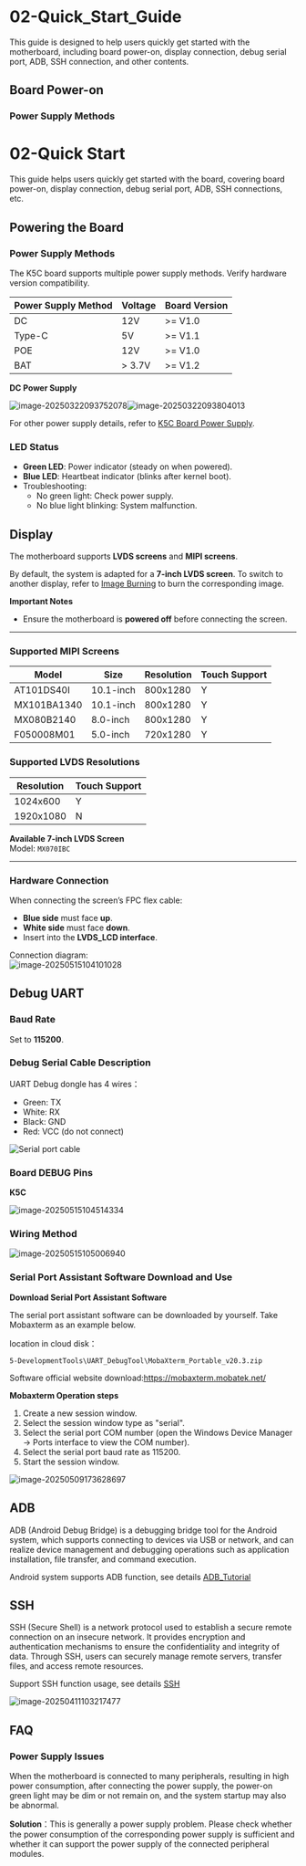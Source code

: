 # 02-Quick_Start_Guide

This guide is designed to help users quickly get started with the motherboard, including board power-on, display connection, debug serial port, ADB, SSH connection, and other contents.



## Board Power-on

### Power Supply Methods

# 02-Quick Start

This guide helps users quickly get started with the board, covering board power-on, display connection, debug serial port, ADB, SSH connections, etc.

## Powering the Board

### Power Supply Methods

The K5C board supports multiple power supply methods. Verify hardware version compatibility.

| Power Supply Method | Voltage | Board Version |
| ------------------- | ------- | ------------- |
| DC                  | 12V     | >= V1.0       |
| Type-C              | 5V      | >= V1.1       |
| POE                 | 12V     | >= V1.0       |
| BAT                 | > 3.7V  | >= V1.2       |

**DC Power Supply**  

![image-20250322093752078](http://tanzhtanzh.oss-cn-shenzhen.aliyuncs.com/img/image-20250322093752078.png)![image-20250322093804013](http://tanzhtanzh.oss-cn-shenzhen.aliyuncs.com/img/image-20250322093804013.png)  

For other power supply details, refer to [K5C Board Power Supply](../08-Advanced/K5C主板供电.md).

### LED Status  
- **Green LED**: Power indicator (steady on when powered).  
- **Blue LED**: Heartbeat indicator (blinks after kernel boot).  
- Troubleshooting:  
  - No green light: Check power supply.  
  - No blue light blinking: System malfunction.  



## Display

The motherboard supports **LVDS screens** and **MIPI screens**.  

By default, the system is adapted for a **7-inch LVDS screen**. To switch to another display, refer to [Image Burning](../03-Image_Flashing_Guide) to burn the corresponding image.  

**Important Notes**  

- Ensure the motherboard is **powered off** before connecting the screen.  

---

### Supported MIPI Screens  

| **Model**      | **Size**      | **Resolution** | **Touch Support** |  
| -------------- | ------------- | -------------- | ----------------- |  
| AT101DS40I     | 10.1-inch     | 800x1280       | Y                 |  
| MX101BA1340    | 10.1-inch     | 800x1280       | Y                 |  
| MX080B2140     | 8.0-inch      | 800x1280       | Y                 |  
| F050008M01     | 5.0-inch      | 720x1280       | Y                 |  

### Supported LVDS Resolutions  

| **Resolution** | **Touch Support** |  
| -------------- | ----------------- |  
| 1024x600       | Y                 |  
| 1920x1080      | N                 |  

**Available 7-inch LVDS Screen**  
Model: `MX070IBC`  

---

### Hardware Connection  

When connecting the screen’s FPC flex cable:  
- **Blue side** must face **up**.  
- **White side** must face **down**.  
- Insert into the **LVDS_LCD interface**.  

Connection diagram:  
![image-20250515104101028](http://tanzhtanzh.oss-cn-shenzhen.aliyuncs.com/img/image-20250515104101028.png)  



## Debug UART

### Baud Rate 

Set to **115200**.

### Debug Serial Cable Description

UART Debug dongle has 4 wires：

- Green: TX  
- White: RX  
- Black: GND  
- Red: VCC (do not connect)

![Serial port cable](http://tanzhtanzh.oss-cn-shenzhen.aliyuncs.com/img/image-20241231145656021.png)

### Board DEBUG Pins

**K5C**

![image-20250515104514334](http://tanzhtanzh.oss-cn-shenzhen.aliyuncs.com/img/image-20250515104514334.png)

### Wiring Method

![image-20250515105006940](http://tanzhtanzh.oss-cn-shenzhen.aliyuncs.com/img/image-20250515105006940.png)

### Serial Port Assistant Software Download and Use

**Download Serial Port Assistant Software**

The serial port assistant software can be downloaded by yourself. Take Mobaxterm as an example below.

location in cloud disk：

```
5-DevelopmentTools\UART_DebugTool\MobaXterm_Portable_v20.3.zip
```

Software official website download:https://mobaxterm.mobatek.net/



**Mobaxterm Operation steps**

1. Create a new session window.
2. Select the session window type as "serial".
3. Select the serial port COM number (open the Windows Device Manager -> Ports interface to view the COM number).
4. Select the serial port baud rate as 115200.
5. Start the session window.

![image-20250509173628697](http://tanzhtanzh.oss-cn-shenzhen.aliyuncs.com/img/image-20250509173628697.png)

## ADB

ADB (Android Debug Bridge) is a debugging bridge tool for the Android system, which supports connecting to devices via USB or network, and can realize device management and debugging operations such as application installation, file transfer, and command execution.

Android system supports ADB function, see details [ADB_Tutorial](../../../common/en/adb/ADB_Tutorial.md)

## SSH

SSH (Secure Shell) is a network protocol used to establish a secure remote connection on an insecure network. It provides encryption and authentication mechanisms to ensure the confidentiality and integrity of data. Through SSH, users can securely manage remote servers, transfer files, and access remote resources.

Support SSH function usage, see details [SSH](../../../common/en/linux/SSH.md)

![image-20250411103217477](http://tanzhtanzh.oss-cn-shenzhen.aliyuncs.com/img/image-20250411103217477.png)



## FAQ

### Power Supply Issues

When the motherboard is connected to many peripherals, resulting in high power consumption, after connecting the power supply, the power-on green light may be dim or not remain on, and the system startup may also be abnormal.

**Solution**：This is generally a power supply problem. Please check whether the power consumption of the corresponding power supply is sufficient and whether it can support the power supply of the connected peripheral modules.


